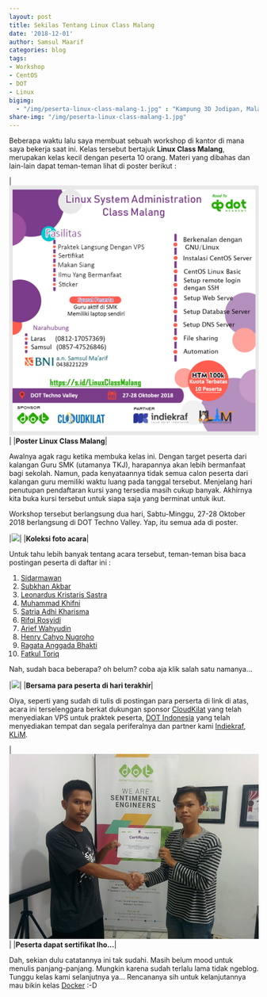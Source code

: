 ```yaml
---
layout: post
title: Sekilas Tentang Linux Class Malang
date: '2018-12-01'
author: Samsul Maarif
categories: blog
tags:
- Workshop
- CentOS
- DOT
- Linux
bigimg: 
  - "/img/peserta-linux-class-malang-1.jpg" : "Kampung 3D Jodipan, Malang (2018)"
share-img: "/img/peserta-linux-class-malang-1.jpg"
---
```


Beberapa waktu lalu saya membuat sebuah workshop di kantor di mana saya bekerja saat ini. Kelas tersebut bertajuk **Linux Class Malang**, merupakan kelas kecil dengan peserta 10 orang. Materi yang dibahas dan lain-lain dapat teman-teman lihat di poster berikut :

|![](/img/linux-class-malang-1.jpg)|
|**Poster Linux Class Malang**|

Awalnya agak ragu ketika membuka kelas ini. Dengan target peserta dari kalangan Guru SMK (utamanya TKJ), harapannya akan lebih bermanfaat bagi sekolah. Namun, pada kenyataannya tidak semua calon peserta dari kalangan guru memiliki waktu luang pada tanggal tersebut. Menjelang hari penutupan pendaftaran kursi yang tersedia masih cukup banyak. Akhirnya kita buka kursi tersebut untuk siapa saja yang berminat untuk ikut. 

Workshop tersebut berlangsung dua hari, Sabtu-Minggu, 27-28 Oktober 2018 berlangsung di DOT Techno Valley. Yap, itu semua ada di poster. 

|![](http://i.imgur.com/9yB4y7E.png)|
|**Koleksi foto acara**|

Untuk tahu lebih banyak tentang acara tersebut, teman-teman bisa baca postingan peserta di daftar ini :

1. [Sidarmawan](https://sidarmawan8.blogspot.com/2018/11/linux-class-malang.html)
2. [Subkhan Akbar](https://inspirasi23.wordpress.com/2018/11/05/training-sysadmin/)
3. [Leonardus Kristaris Sastra](https://leon036.blogspot.com/2018/11/feedback-linux-sysadmin-class-malang.html)
4. [Muhammad Khifni](https://keepedutechlife.wordpress.com/2018/11/05/kelas-linux-dot-indonesia/)
5. [Satria Adhi Kharisma](https://medium.com/@sakharisma/my-training-experience-in-linux-system-administration-class-malang-3b4ed10e5660)
6. [Rifqi Rosyidi](https://medium.com/@rief.rosyidi/belajar-linux-dan-sysadmin-dalam-2-hari-d-7a9b2fbf9cad)
7. [Arief Wahyudin](https://www.facebook.com/smk.alhikmah.jbg/posts/1934254296869477)
8. [Henry Cahyo Nugroho](https://digitechpencil.blogspot.com/2018/11/pelatihan-sysadmin.html)
9. [Ragata Anggada Bhakti](https://ragataab.blogspot.com/2018/11/asalamualaikum-wr.html)
10. [Fatkul Toriq](https://fatoriq.blogspot.com/2018/11/belajar-kilat-pernah-gak-melakukan.html)

Nah, sudah baca beberapa? oh belum? coba aja klik salah satu namanya... 

|![](https://cdn-images-1.medium.com/max/1200/1*OnJvqL9QN27m79kNqIpU6A.jpeg)|
|**Bersama para peserta di hari terakhir**|

Oiya, seperti yang sudah di tulis di postingan para perserta di link di atas, acara ini terselenggara berkat dukungan sponsor [CloudKilat](https://www.cloudkilat.com) yang telah menyediakan VPS untuk praktek peserta, [DOT Indonesia](https://www.dot.co.id) yang telah menyediakan tempat dan segala periferalnya dan partner kami [Indiekraf](http://indiekraf.com), [KLiM](https://www.klim.or.id).

|![](/img/peserta-linux-class-malang-1-sertifikat.jpg)|
|**Peserta dapat sertifikat lho...**|


Dah, sekian dulu catatannya ini tak sudahi. Masih belum mood untuk menulis panjang-panjang. Mungkin karena sudah terlalu lama tidak ngeblog. Tunggu kelas kami selanjutnya ya... Rencananya sih untuk kelanjutannya mau bikin kelas [Docker](/2017/06/berkenalan-dengan-docker.html) :-D 